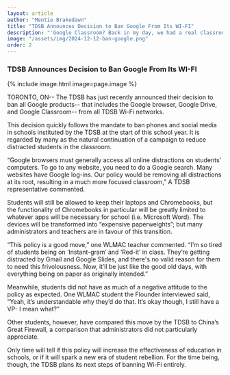 ```yaml
---
layout: article
author: "Mentie Brakedawn"
title: "TDSB Announces Decision to Ban Google From Its WI-FI"
description: "'Google Classroom? Back in my day, we had a real classroom in a real school. Not this wishy-washy Google stuff you hear of today,' TDSB Congressman, age 86, says."
image: "/assets/img/2024-12-12-ban-google.png"
order: 2
---
```


### TDSB Announces Decision to Ban Google From Its WI-FI

{% include image.html image=page.image %}

TORONTO, ON-- The TDSB has just recently announced their decision to ban all Google products-- that includes the Google browser, Google Drive, and Google Classroom-- from all TDSB Wi-Fi networks. 

This decision quickly follows the mandate to ban phones and social media in schools instituted by the TDSB at the start of this school year. It is regarded by many as the natural continuation of a campaign to reduce distracted students in the classroom.

“Google browsers must generally access all online distractions on students’ computers. To go to any website, you need to do a Google search. Many websites have Google log-ins. Our policy would be removing all distractions at its root, resulting in a much more focused classroom,” A TDSB representative commented.

Students will still be allowed to keep their laptops and Chromebooks, but the functionality of Chromebooks in particular will be greatly limited to whatever apps will be necessary for school (i.e. Microsoft Word). The devices will be transformed into “expensive paperweights”; but many administrators and teachers are in favour of this transition.

“This policy is a good move,” one WLMAC teacher commented. “I’m so tired of students being on ‘Instant-gram’ and ‘Red-it’ in class. They’re getting distracted by Gmail and Google Slides, and there's no valid reason for them to need this frivolousness. Now, it’ll be just like the good old days, with everything being on paper as originally intended.”

Meanwhile, students did not have as much of a negative attitude to the policy as expected. One WLMAC student the Flounder interviewed said, “Yeah, it’s understandable why they’d do that. It’s okay though, I still have a VP- I mean what?”

Other students, however, have compared this move by the TDSB to China’s Great Firewall, a comparison that administrators did not particularly appreciate.

Only time will tell if this policy will increase the effectiveness of education in schools, or if it will spark a new era of student rebellion. For the time being, though, the TDSB plans its next steps of banning Wi-Fi entirely. 
